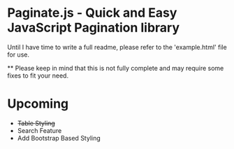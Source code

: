 # Paginate.js - Quick and Easy JavaScript Pagination library

Until I have time to write a full readme, please refer to the 'example.html' file for use.

** Please keep in mind that this is not fully complete and may require some fixes to fit your need.

# Upcoming
- ~~Table Styling~~
- Search Feature
- Add Bootstrap Based Styling
